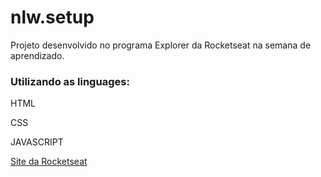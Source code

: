 # nlw.setup
Projeto desenvolvido no programa Explorer da Rocketseat na semana de aprendizado.

### Utilizando as linguages:

HTML

CSS

JAVASCRIPT


[Site da Rocketseat](https://www.rocketseat.com.br)
